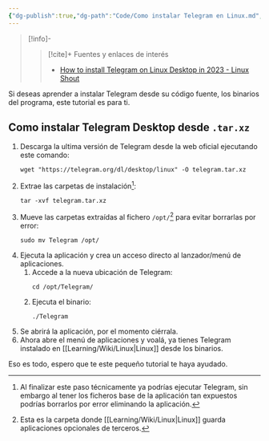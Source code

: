 ```yaml
---
{"dg-publish":true,"dg-path":"Code/Como instalar Telegram en Linux.md","permalink":"/code/como-instalar-telegram-en-linux/","created":"2024-03-02T22:09","updated":"2024-03-05T21:35"}
---
```


> [!info]-
>> [!cite]+ Fuentes y enlaces de interés 
>> - [How to install Telegram on Linux Desktop in 2023 - Linux Shout](https://linux.how2shout.com/how-to-install-telegram-on-linux-desktop-in-2023/#Option_2_Use_the_official_Telegram_Desktop_PPA_for_Ubuntu_and_derivatives)

Si deseas aprender a instalar Telegram desde su código fuente, los binarios del programa, este tutorial es para ti.

## Como instalar Telegram Desktop desde `.tar.xz`
1. Descarga la ultima versión de Telegram desde la web oficial ejecutando este comando:
   ```shell
   wget "https://telegram.org/dl/desktop/linux" -O telegram.tar.xz
   ```
2. Extrae las carpetas de instalación[^1]:
   ```shell
   tar -xvf telegram.tar.xz
   ```
3. Mueve las carpetas extraídas al fichero `/opt/`[^2] para evitar borrarlas por error:
   ```shell
   sudo mv Telegram /opt/
   ```
4. Ejecuta la aplicación y crea un acceso directo al lanzador/menú de aplicaciones.
   1. Accede a la nueva ubicación de Telegram:
         ```shell
         cd /opt/Telegram/
         ```
   2. Ejecuta el binario:
         ```shell
         ./Telegram
         ```
5. Se abrirá la aplicación, por el momento ciérrala.
6. Ahora abre el menú de aplicaciones y voalá, ya tienes Telegram instalado en [[Learning/Wiki/Linux\|Linux]] desde los binarios.

Eso es todo, espero que te este pequeño tutorial te haya ayudado.

[^1]: Al finalizar este paso técnicamente ya podrías ejecutar Telegram, sin embargo al tener los ficheros base de la aplicación tan expuestos podrías borrarlos por error eliminando la aplicación.
[^2]: Esta es la carpeta donde [[Learning/Wiki/Linux\|Linux]] guarda aplicaciones opcionales de terceros.
[^3]: En realidad hay una versión .deb, ejecutando `sudo apt install telegram-desktop`, pero es muy antigua.